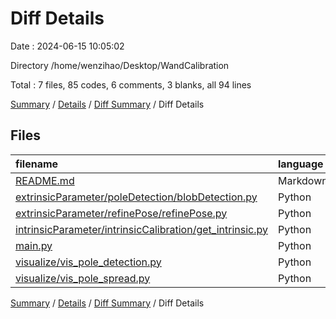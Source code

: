 # Diff Details

Date : 2024-06-15 10:05:02

Directory /home/wenzihao/Desktop/WandCalibration

Total : 7 files,  85 codes, 6 comments, 3 blanks, all 94 lines

[Summary](results.md) / [Details](details.md) / [Diff Summary](diff.md) / Diff Details

## Files
| filename | language | code | comment | blank | total |
| :--- | :--- | ---: | ---: | ---: | ---: |
| [README.md](/README.md) | Markdown | 2 | 0 | 1 | 3 |
| [extrinsicParameter/poleDetection/blobDetection.py](/extrinsicParameter/poleDetection/blobDetection.py) | Python | 0 | 4 | 0 | 4 |
| [extrinsicParameter/refinePose/refinePose.py](/extrinsicParameter/refinePose/refinePose.py) | Python | 9 | 4 | 0 | 13 |
| [intrinsicParameter/intrinsicCalibration/get_intrinsic.py](/intrinsicParameter/intrinsicCalibration/get_intrinsic.py) | Python | 7 | -4 | 0 | 3 |
| [main.py](/main.py) | Python | 8 | 0 | 0 | 8 |
| [visualize/vis_pole_detection.py](/visualize/vis_pole_detection.py) | Python | 22 | 2 | 0 | 24 |
| [visualize/vis_pole_spread.py](/visualize/vis_pole_spread.py) | Python | 37 | 0 | 2 | 39 |

[Summary](results.md) / [Details](details.md) / [Diff Summary](diff.md) / Diff Details
